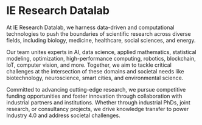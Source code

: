 # IE Research Datalab

At IE Research Datalab, we harness data-driven and computational technologies to push the boundaries of scientific research across diverse fields, including biology, medicine, healthcare, social sciences, and energy.

Our team unites experts in AI, data science, applied mathematics, statistical modeling, optimization, high-performance computing, robotics, blockchain, IoT, computer vision, and more. Together, we aim to tackle critical challenges at the intersection of these domains and societal needs like biotechnology, neuroscience, smart cities, and environmental science.

Committed to advancing cutting-edge research, we pursue competitive funding opportunities and foster innovation through collaboration with industrial partners and institutions. Whether through industrial PhDs, joint research, or consultancy projects, we drive knowledge transfer to power Industry 4.0 and address societal challenges.
